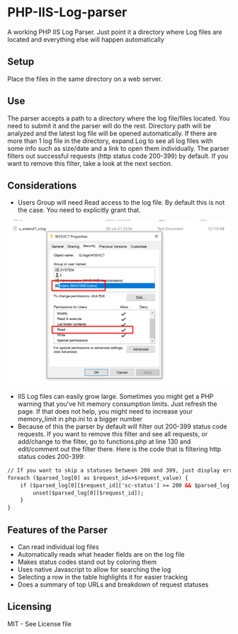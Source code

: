 # PHP-IIS-Log-parser
A working PHP IIS Log Parser. Just point it a directory where Log files are located and everything else will happen automatically
## Setup
Place the files in the same directory on a web server.
## Use
The parser accepts a path to a directory where the log file/files located. You need to submit it and the parser will do the rest. Directory path will be analyzed and the latest log file will be opened automatically. If there are more than 1 log file in the directory, expand Log to see all log files with some info such as size/date and a link to open them individually. The parser filters out successful requests (http status code 200-399) by default. If you want to remove this filter, take a look at the next section.
## Considerations
* Users Group will need Read access to the log file. By default this is not the case. You need to explicitly grant that.

![alt text](https://github.com/Djongov/PHP-IIS-Log-parser/blob/main/IIS-Log-permissions.png?raw=true)

* IIS Log files can easily grow large. Sometimes you might get a PHP warning that you've hit memory consumption limits. Just refresh the page. If that does not help, you might need to increase your memory_limit in php.ini to a bigger number
* Because of this the parser by default will filter out 200-399 status code requests. If you want to remove this filter and see all requests, or add/change to the filter, go to functions.php at line 130 and edit/comment out the filter there.
Here is the code that is filtering http status codes 200-399:
```html
// If you want to skip a statuses between 200 and 399, just display errors, filter the parsed log with this
foreach ($parsed_log[0] as $request_id=>$request_value) {
    if ($parsed_log[0][$request_id]['sc-status'] >= 200 && $parsed_log[0][$request_id]['sc-status'] <= 399) {
        unset($parsed_log[0][$request_id]);
    }
}
```
## Features of the Parser
* Can read individual log files
* Automatically reads what header fields are on the log file
* Makes status codes stand out by coloring them
* Uses native Javascript to allow for searching the log
* Selecting a row in the table highlights it for easier tracking
* Does a summary of top URLs and breakdown of request statuses
## Licensing
MIT - See License file
